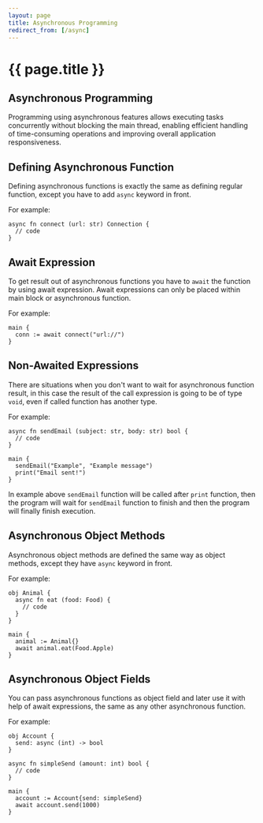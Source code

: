 ```yaml
---
layout: page
title: Asynchronous Programming
redirect_from: [/async]
---
```


# {{ page.title }}

## Asynchronous Programming
Programming using asynchronous features allows executing tasks concurrently without blocking the main thread, enabling
efficient handling of time-consuming operations and improving overall application responsiveness.

## Defining Asynchronous Function
Defining asynchronous functions is exactly the same as defining regular function, except you have to add `async`
keyword in front.

For example:

```the
async fn connect (url: str) Connection {
  // code
}
```

## Await Expression
To get result out of asynchronous functions you have to `await` the function by using await expression.
Await expressions can only be placed within main block or asynchronous function.

For example:

```the
main {
  conn := await connect("url://")
}
```

## Non-Awaited Expressions
There are situations when you don't want to wait for asynchronous function result, in this case the result of the call
expression is going to be of type `void`, even if called function has another type.

For example:

```the
async fn sendEmail (subject: str, body: str) bool {
  // code
}

main {
  sendEmail("Example", "Example message")
  print("Email sent!")
}
```

In example above `sendEmail` function will be called after `print` function, then the program will wait for `sendEmail`
function to finish and then the program will finally finish execution.

## Asynchronous Object Methods
Asynchronous object methods are defined the same way as object methods, except they have `async` keyword in front.

For example:

```the
obj Animal {
  async fn eat (food: Food) {
    // code
  }
}

main {
  animal := Animal{}
  await animal.eat(Food.Apple)
}
```

## Asynchronous Object Fields
You can pass asynchronous functions as object field and later use it with help of await expressions, the same as any
other asynchronous function.

For example:

```the
obj Account {
  send: async (int) -> bool
}

async fn simpleSend (amount: int) bool {
  // code
}

main {
  account := Account{send: simpleSend}
  await account.send(1000)
}
```
